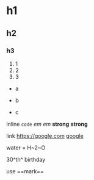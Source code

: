 # h1

## h2

### h3

1. 1
2. 2
3. 3

+ a
- b
* c

inline `code` *em* _em_ **strong** __strong__

link <https://google.com> [google](https://google.com 'Google.com')

water = H~2~O

30^th^ birthday

use ==mark==
